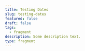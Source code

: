```yaml
---
title: Testing Dates
slug: testing-dates
featured: false
draft: false
tags:
  - fragment
description: Some description text.
type: fragment
---
```


